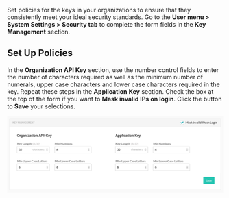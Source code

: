 <!--
title: "API Key Management"
description: "Configuring a policy for organization API keys"
tags: "Admin system settings security API key management"
-->

Set policies for the keys in your organizations to ensure that they consistently meet your ideal security standards. Go to the **User menu > System Settings > Security tab** to complete the form fields in the **Key Management** section. 

## Set Up Policies 

In the **Organization API Key** section, use the number control fields to enter the number of characters required as well as the minimum number of numerals, upper case characters and lower case characters required in the key. Repeat these steps in the **Application Key** section. Check the box at the top of the form if you want to **Mask invalid IPs on login**. Click the button to **Save** your selections.

<a href="assets/images/Security-key-management.png" rel="lightbox" title="Set policies for API keys in your organizations"><img class="thumbnail" src="assets/images/Security-key-management.png"/></a>

